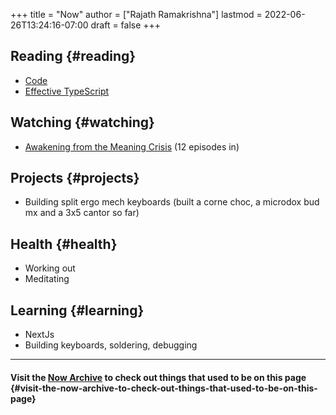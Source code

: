 +++
title = "Now"
author = ["Rajath Ramakrishna"]
lastmod = 2022-06-26T13:24:16-07:00
draft = false
+++

## Reading {#reading}

-   [Code](https://www.amazon.com/Code-Language-Computer-Developer-Practices-ebook/dp/B00JDMPOK2)
-   [Effective TypeScript](https://www.amazon.com/Effective-TypeScript-Specific-Ways-Improve-ebook/dp/B07Z8HRZZ3)


## Watching {#watching}

-   [Awakening from the Meaning Crisis](https://www.youtube.com/watch?v=54l8_ewcOlY&list=PLND1JCRq8Vuh3f0P5qjrSdb5eC1ZfZwWJ) (12 episodes in)


## Projects {#projects}

-   Building split ergo mech keyboards (built a corne choc, a microdox bud mx and a 3x5 cantor so far)


## Health {#health}

-   Working out
-   Meditating


## Learning {#learning}

-   NextJs
-   Building keyboards, soldering, debugging

---


#### Visit the [Now Archive](/now-archive) to check out things that used to be on this page {#visit-the-now-archive-to-check-out-things-that-used-to-be-on-this-page}